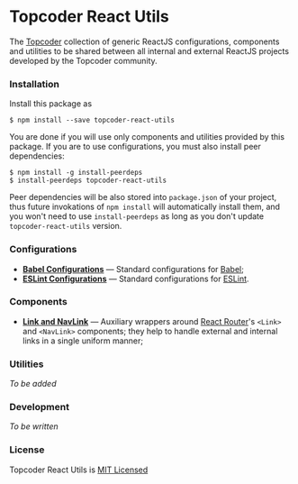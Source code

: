 # Topcoder React Utils
The [Topcoder](https://www.topcoder.com) collection of generic ReactJS
configurations, components and utilities to be shared between all internal and
external ReactJS projects developed by the Topcoder community.

### Installation
Install this package as
```
$ npm install --save topcoder-react-utils
```

You are done if you will use only components and utilities provided by this
package. If you are to use configurations, you must also install peer
dependencies:
```
$ npm install -g install-peerdeps
$ install-peerdeps topcoder-react-utils
```

Peer dependencies will be also stored into `package.json` of your project, thus future invokations of `npm install` will automatically install them, and you won't need to use `install-peerdeps` as long as you don't update `topcoder-react-utils` version.

### Configurations
- [**Babel Configurations**](docs/babel-config.md) &mdash; Standard configurations
for [Babel](https://babeljs.io/);
- [**ESLint Configurations**](docs/eslint-config.md) &mdash; Standard
configurations for [ESLint](https://eslint.org/).

### Components
- [**Link and NavLink**](docs/link-and-navlink.md) &mdash; Auxiliary wrappers around [React Router](https://github.com/ReactTraining/react-router)'s `<Link>` and `<NavLink>` components; they help to handle external and internal links in a single uniform manner;

### Utilities
*To be added*

### Development
*To be written*

### License
Topcoder React Utils is [MIT Licensed](LICENSE.md)
